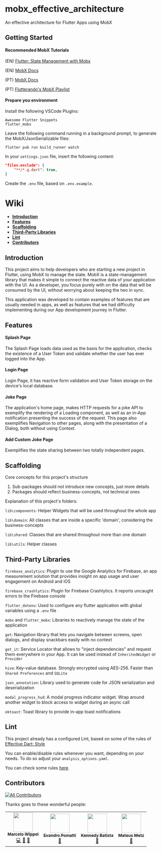 # mobx_effective_architecture

An effective architecture for Flutter Apps using MobX

## Getting Started

#### Recommended MobX Tutorials

(EN) [Flutter: State Management with Mobx](https://www.youtube.com/watch?v=p-MUBLOEkCs)

(EN) [MobX Docs](https://github.com/mobxjs/mobx.dart/blob/master/README.md)

(PT) [MobX Docs](https://github.com/mobxjs/mobx.dart/tree/master/translation/pt-BR)

(PT) [Flutterando's MobX Playlist](https://www.youtube.com/watch?v=kKNIaqZE8CY&list=PLlBnICoI-g-foW-Osr0PlpE1_AD3aItbZ&pbjreload=10)

#### Prepare you environment

Install the following VSCode Plugins:
```
Awesome Flutter Snippets
flutter_mobx
```

Leave the following command running in a background prompt, to generate the MobX/JsonSerializable files:
```shell
flutter pub run build_runner watch
```

In your `settings.json` file, insert the following content:

```json
"files.exclude": {
    "**/*.g.dart": true,
}
```

Create the `.env` file, based on `.env.example`.

# Wiki

- **[Introduction](#introduction)**
- **[Features](#features)**
- **[Scaffolding](#scaffolding)**
- **[Third-Party Libraries](#Third-Party-Libraries)**
- **[Lint](#lint)**
- **[Contributors](#contributors)**

## Introduction

This project aims to help developers who are starting a new project in Flutter, using MobX to manage the state. MobX is a state-management library that makes it simple to connect the reactive data of your application with the UI. As a developer, you focus purely with on the data that will be consumed by the UI, without worrying about keeping the two in sync.

This application was developed to contain examples of features that are usually needed in apps, as well as features that we had difficulty implementing during our App development journey in Flutter.

## Features

#### Splash Page
The Splash Page loads data used as the basis for the application, checks the existence of a User Token and validate whether the user has ever logged into the App.

#### Login Page
Login Page, it has reactive form validation and User Token storage on the device's local database.

#### Joke Page
The application's home page, makes HTTP requests for a joke API to exemplify the rendering of a Loading component, as well as an in-App notification presenting the success of the request.
This page also exemplifies Navigation to other pages, along with the presentation of a Dialog, both without using Context.

#### Add Custom Joke Page
Exemplifies the state sharing between two totally independent pages.

## Scaffolding

Core concepts for this project's structure

1. Sub-packages should not introduce new concepts, just more details
2. Packages should reflect business-concepts, not technical ones

Explanation of this project's folders:

`lib\components`: Helper Widgets that will be used throughout the whole app

`lib\domain`: All classes that are inside a specific 'domain', considering the business-concepts

`lib\shared`: Classes that are shared throughout more than one domain

`lib\utils`: Helper classes

## Third-Party Libraries

  `firebase_analytics`: Plugin to use the Google Analytics for Firebase, an app measurement solution that provides insight on app usage and user engagement on Android and iOS

  `firebase_crashlytics`: Plugin for Firebase Crashlytics. It reports uncaught errors to the Firebase console

  `flutter_dotenv`: Used to configure any flutter application with global variables using a `.env` file

  `mobx` and `flutter_mobx`: Libraries to reactively manage the state of the application

  `get`: Navigation library that lets you navigate between screens, open dialogs, and display snackbars easily with no context

  `get_it`: Service Locator that allows to "inject dependencies" and request them everywhere in your App. It can be used instead of `InheritedWidget` or `Provider`

  `hive`: Key-value database. Strongly encrypted using AES-256. Faster than `Shared Preferences` and `SQLite`

  `json_annotation`: Library used to generate code for JSON serialization and deserialization

  `modal_progress_hud`: A modal progress indicator widget. Wrap around another widget to block access to widget during an async call

  `oktoast`: Toast library to provide in-app toast notifications

## Lint

This project already has a configured Lint, based on some of the rules of [Effective Dart: Style](https://dart.dev/guides/language/effective-dart/style)

You can enable/disable rules whenever you want, depending on your needs. To do so adjust your `analysis_options.yaml`.

You can check some rules [here](https://dart-lang.github.io/linter/lints/).

## Contributors

[![All Contributors](https://img.shields.io/badge/all_contributors-4-orange.svg?style=flat-square)](#contributors-)

Thanks goes to these wonderful people:
<table>
    <tr>
        <td align="center">
            <a href="https://github.com/mawippel"><img src="https://avatars1.githubusercontent.com/u/37195917?s=460&v=4" width="64px;" alt="" />
            <br /><sub><b>Marcelo Wippel</b></sub></a>
            <br /><a title="Code" href="#ideas-katis">💻</a> <a title="Documentation" href="#ideas-katis">📖</a> <a title="Reviewed Pull Requests" href="#ideas-katis">👀</a>
        </td>
        <td align="center">
            <a href="https://github.com/evandropomatti"><img src="https://avatars2.githubusercontent.com/u/6530769?s=460&v=4" width="64px;" alt="" />
            <br /><sub><b>Evandro Pomatti</b></sub></a>
            <br /><a href="#ideas-katis" title="Ideas, & Feedback">🤔</a>
        </td>
        <td align="center">
            <a href="https://github.com/kmvbatista"><img src="https://avatars1.githubusercontent.com/u/50305552?s=460&v=4" width="64px;" alt="" />
            <br /><sub><b>Kennedy Batista</b></sub></a>
            <br /><a href="#ideas-katis" title="Ideas, & Feedback">🤔</a>
        </td>
        <td align="center">
            <a href="https://github.com/tomazinimetz"><img src="https://avatars3.githubusercontent.com/u/58175795?s=460&u=2cff333d2e5a0d4098339cae6ee4269173065b84&v=4" width="64px;" alt="" />
            <br /><sub><b>Mateus Metz</b></sub></a>
            <br /><a href="#ideas-katis" title="Ideas, & Feedback">🤔</a>
        </td>
    </tr>
</table>